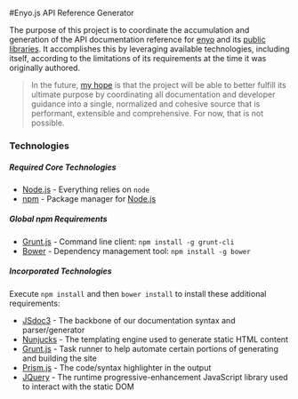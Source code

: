 
#Enyo.js API Reference Generator

The purpose of this project is to coordinate the accumulation and generation of the API documentation reference for [enyo](https://github.com/enyojs/enyo) and its [public libraries](https://github.com/enyojs). It accomplishes this by leveraging available technologies, including itself, according to the limitations of its requirements at the time it was originally authored.

> In the future, [my hope](https://github.com/clinuz) is that the project will be able to better fulfill its ultimate purpose by coordinating all documentation and developer guidance into a single, normalized and cohesive source that is performant, extensible and comprehensive. For now, that is not possible.

### Technologies

##### Required Core Technologies

- [Node.js](http://nodejs.org/) - Everything relies on `node`
- [npm](https://www.npmjs.org/) - Package manager for [Node.js](http://nodejs.org)

##### Global npm Requirements

- [Grunt.js](http://gruntjs.com/) - Command line client: `npm install -g grunt-cli`
- [Bower](http://bower.io/) - Dependency management tool: `npm install -g bower`

##### Incorporated Technologies

Execute `npm install` and then `bower install` to install these additional requirements:

- [JSdoc3](http://usejsdoc.org) - The backbone of our documentation syntax and parser/generator
- [Nunjucks](http://mozilla.github.io/nunjucks/) - The templating engine used to generate static HTML content
- [Grunt.js](http://gruntjs.com/) - Task runner to help automate certain portions of generating and building the site
- [Prism.js](http://prismjs.com/) - The code/syntax highlighter in the output
- [JQuery](http://jquery.com/) - The runtime progressive-enhancement JavaScript library used to interact with the static DOM

